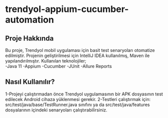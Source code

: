 # trendyol-appium-cucumber-automation

Proje Hakkında
--------------
 Bu proje, Trendyol mobil uygulaması için basit test senaryoları otomatize edilmiştir. Projenin geliştirilmesi için IntelliJ IDEA kullanılmış, Maven ile yapılandırılmıştır. Kullanılan teknolojiler;  
 -Java 11 
 -Appium 
 -Cucumber 
 -JUnit 
 -Allure Reports


Nasıl Kullanılır?
-----------------
1-Projeyi çalıştırmadan önce Trendyol uygulamasının bir APK dosyasının test edilecek Android cihaza yüklenmesi gerekir.
2-Testleri çalıştırmak için: src/test/java/base/TestRunner.java sınıfını ya da src/test/java/features dosyalarının içindeki senaryoları çalıştırabilirsiniz.
